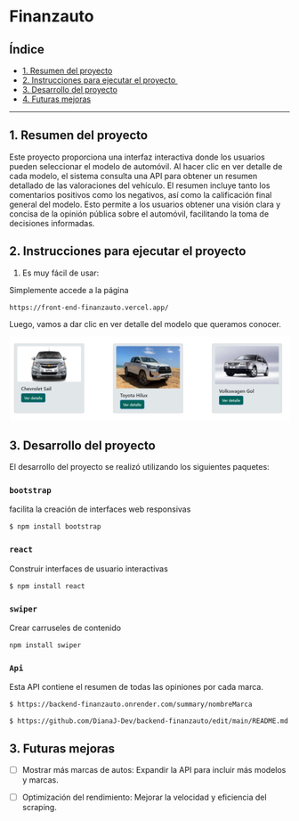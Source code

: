 # Finanzauto

## Índice

* [1. Resumen del proyecto](#1-resumen-del-proyecto)
* [2. Instrucciones para ejecutar el proyecto ](#2-Instrucciones-para-ejecutar-el-proyecto)
* [3. Desarrollo del proyecto ](#3-Desarrollo-del-proyecto )
* [4. Futuras mejoras ](#3-Futuras-mejoras )

***

## 1. Resumen del proyecto

Este proyecto proporciona una interfaz interactiva donde los usuarios pueden seleccionar
el modelo de automóvil. Al hacer clic en ver detalle de cada modelo,
el sistema consulta una API para obtener un resumen detallado de las valoraciones del 
vehículo. El resumen incluye tanto los comentarios positivos como los negativos, así
como la calificación final general del modelo. Esto permite a los usuarios obtener una
visión clara y concisa de la opinión pública sobre el automóvil, facilitando la toma 
de decisiones informadas.

## 2. Instrucciones para ejecutar el proyecto

1. Es muy fácil de usar:

Simplemente accede a la página

```text
https://front-end-finanzauto.vercel.app/
```

Luego, vamos a dar clic en ver detalle del modelo que queramos conocer.

<img width="600" alt="Respuesta" src="https://github.com/DianaJ-Dev/frontEnd-finanzauto-/blob/main/src/photo/ImgVerDetalle.png">


## 3. Desarrollo del proyecto 

El desarrollo del proyecto se realizó utilizando los siguientes paquetes:

### `bootstrap`
facilita la creación de interfaces web responsivas

```text
$ npm install bootstrap
```

### `react`
Construir interfaces de usuario interactivas

```text
$ npm install react
```

### `swiper`
Crear carruseles de contenido

```text
npm install swiper
```

### `Api`
Esta API contiene el resumen de todas las opiniones por cada marca. 

```text
$ https://backend-finanzauto.onrender.com/summary/nombreMarca
```

```text
$ https://github.com/DianaJ-Dev/backend-finanzauto/edit/main/README.md
```

## 3. Futuras mejoras

* [ ] Mostrar más marcas de autos: Expandir la API para incluir más modelos y marcas.
* [ ] Optimización del rendimiento: Mejorar la velocidad y eficiencia del scraping.

